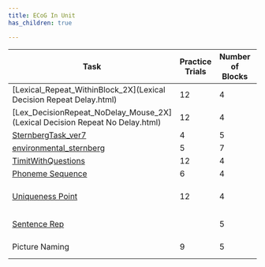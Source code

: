 ```yaml
---
title: ECoG In Unit
has_children: true

---
```

| **Task**                                                                     | **Practice Trials** | **Number of Blocks** | **Trials per Block** | **Approximate Duration** | **Output**                          | **Response Coding?** |
|------------------------------------------------------------------------------|---------------------|----------------------|----------------------|--------------------------|-------------------------------------|----------------------|
| [Lexical_Repeat_WithinBlock_2X](Lexical Decision Repeat Delay.html)          | 12                  | 4                    | 84                   | 40 minutes               | Verbally repeat or decide           | Yes                  |
| [Lex_DecisionRepeat_NoDelay_Mouse_2X](Lexical Decision Repeat No Delay.html) | 12                  | 4                    | 126                  | 50 minutes               | Verbally repeat or Y/N button press | Yes                  |
| [SternbergTask_ver7](ECoG_SternbergNeighborhood.html)                        | 4                   | 5                    | 32                   | 45 minutes               | Y/N button press                    |                      |
| [environmental_sternberg](ECoG_SternbergEnvironment.html)                    | 5                   | 7                    | 24                   | 50 minutes               | Y/N button press                    |                      |
| [TimitWithQuestions](Timit.html)                                             | 12                  | 4                    | 81                   | 45 minutes               | Y/N button press                    |                      |
| [Phoneme Sequence](Phoneme%20Sequencing.html)                                | 6                   | 4                    | 52                   | 35 minutes               | Verbally repeat                     | Yes                  |
| [Uniqueness Point](Uniqueness%20Point.html)                                  | 12                  | 4                    | 120                  | 45 minutes               | Verbally repeat/decide or listen    | Yes                  |
| [Sentence Rep](Sentence%20Rep.html)                                          |                     | 5                    | 54                   | 45 minutes               | Verbally repeat/Mime/Listen         | Yes                  |
| Picture Naming                                                               | 9                   | 5                    | 72                   | 40 minutes               | Verbally repeat/Listen              | Yes                  |
